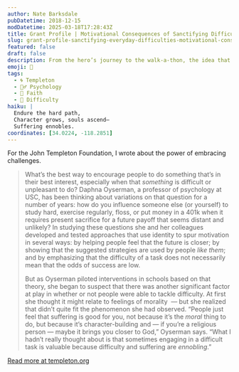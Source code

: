 ```yaml
---
author: Nate Barksdale
pubDatetime: 2018-12-15
modDatetime: 2025-03-18T17:28:43Z
title: Grant Profile | Motivational Consequences of Sanctifying Difficult Experiences
slug: grant-profile-sanctifying-everyday-difficulties-motivational-consequences-of-sanctifying-difficult-experiences
featured: false
draft: false
description: From the hero’s journey to the walk-a-thon, the idea that suffering builds character may be a powerful tool for unlocking achievement.
emoji: 🌟
tags:
  - 🌀 Templeton
  - 🧘‍♂️ Psychology
  - 🙏 Faith
  - 💪 Difficulty
haiku: |
  Endure the hard path,  
  Character grows, souls ascend—  
  Suffering ennobles.
coordinates: [34.0224, -118.2851]
---
```


For the John Templeton Foundation, I wrote about the power of embracing challenges.

> What’s the best way to encourage people to do something that’s in their best interest, especially when that _something_ is difficult or unpleasant to do? Daphna Oyserman, a professor of psychology at USC, has been thinking about variations on that question for a number of years: how do you influence someone else (or yourself) to study hard, exercise regularly, floss, or put money in a 401k when it requires present sacrifice for a future payoff that seems distant and unlikely? In studying these questions she and her colleagues developed and tested approaches that use identity to spur motivation in several ways: by helping people feel that the future is closer; by showing that the suggested strategies are used by people _like them_; and by emphasizing that the difficulty of a task does not necessarily mean that the odds of success are low.
>
> But as Oyserman piloted interventions in schools based on that theory, she began to suspect that there was another significant factor at play in whether or not people were able to tackle difficulty. At first she thought it might relate to feelings of morality  — but she realized that didn’t quite fit the phenomenon she had observed. “People just feel that suffering is good for you, not because it’s the _moral_ thing to do, but because it’s character-building and — if you’re a religious person — maybe it brings you closer to God,” Oyserman says. “What I hadn’t really thought about is that sometimes engaging in a difficult task is valuable because difficulty and suffering are _ennobling_.”

[Read more at templeton.org](https://www.templeton.org/grant/sanctifying-everyday-difficulties-motivational-consequences-of-sanctifying-difficult-experiences)

